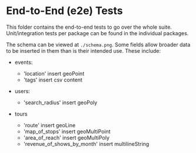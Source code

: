 # End-to-End (e2e) Tests

This folder contains the end-to-end tests to go over the whole suite. Unit/integration tests per package can be found in
the individual packages.

The schema can be viewed at `./schema.png`. Some fields allow broader data to be inserted in them than is their intended
use. These include:

- events:

  - 'location' insert geoPoint
  - 'tags' insert csv content

- users:

  - 'search_radius' insert geoPoly

- tours
  - 'route' insert geoLine
  - 'map_of_stops' insert geoMultiPoint
  - 'area_of_reach' insert geoMultiPoly
  - 'revenue_of_shows_by_month' insert multilineString
